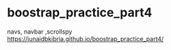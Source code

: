 # boostrap_practice_part4
navs, navbar ,scrollspy
https://junaidbkibria.github.io/boostrap_practice_part4/
